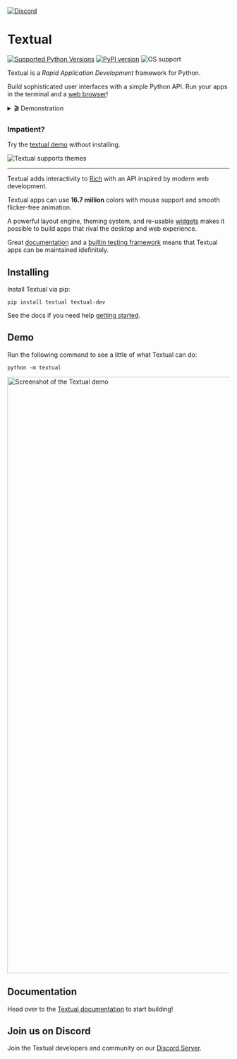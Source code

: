 
[![Discord](https://img.shields.io/discord/1026214085173461072)](https://discord.gg/Enf6Z3qhVr)

# Textual

[![Supported Python Versions](https://img.shields.io/pypi/pyversions/textual/0.87.1)](https://pypi.org/project/textual/)
[![PyPI version](https://badge.fury.io/py/textual.svg)](https://badge.fury.io/py/textual)
![OS support](https://img.shields.io/badge/OS-macOS%20Linux%20Windows-red)


Textual is a *Rapid Application Development* framework for Python.

Build sophisticated user interfaces with a simple Python API. Run your apps in the terminal and a [web browser](https://github.com/Textualize/textual-web)!


<details>
  <summary> 🎬 Demonstration </summary>
  <hr>

A quick run through of some Textual features.

https://github.com/user-attachments/assets/71afec49-fe89-4e8d-a8cf-148fa2601362

 </details>


### Impatient?

Try the [textual demo](https://github.com/textualize/textual-demo) *without* installing.



![Textual supports themes](https://github.com/user-attachments/assets/3de1a991-1154-48b4-b547-21f98509f8c4)





---

Textual adds interactivity to [Rich](https://github.com/Textualize/rich) with an API inspired by modern web development.

Textual apps can use **16.7 million** colors with mouse support and smooth flicker-free animation.

A powerful layout engine, theming system, and re-usable [widgets](https://textual.textualize.io/widget_gallery/) makes it possible to build apps that rival the desktop and web experience.

Great [documentation](https://textual.textualize.io/) and a [builtin testing framework](https://textual.textualize.io/guide/testing/) means that Textual apps can be maintained idefinitely.


## Installing

Install Textual via pip:

```
pip install textual textual-dev
```

See the docs if you need help [getting started](https://textual.textualize.io/getting_started/).

## Demo

Run the following command to see a little of what Textual can do:

```
python -m textual
```



<img width="1348" alt="Screenshot of the Textual demo" src="https://github.com/user-attachments/assets/d30bc738-10ed-48c9-ac9d-8eac84b2da4a">


## Documentation

Head over to the [Textual documentation](http://textual.textualize.io/) to start building!

## Join us on Discord

Join the Textual developers and community on our [Discord Server](https://discord.gg/Enf6Z3qhVr).
